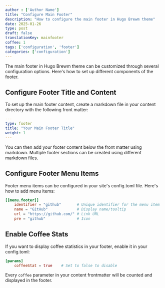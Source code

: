 ```yaml
---
author : ['Author Name']
title: "Configure Main Footer"
description: "How to configure the main footer in Hugo Brewm theme"
date: 2025-01-26
type: post
draft: false
translationKey: mainfooter
coffee: 1
tags: ['configuration', 'footer']
categories: ['configuration']
---
```


The main footer in Hugo Brewm theme can be customized through several configuration options. Here's how to set up different components of the footer.

## Configure Footer Title and Content

To set up the main footer content, create a markdown file in your content directory with the following front matter:

```yaml
---
type: footer
title: "Your Main Footer Title"
weight: 1
---
```

You can then add your footer content below the front matter using markdown.
Multiple footer sections can be created using different markdown files.

## Configure Footer Menu Items

Footer menu items can be configured in your site's config.toml file. Here's how to add menu items:

```toml
[[menu.footer]]
    identifier = "github"       # Unique identifier for the menu item
    name = "GitHub"             # Display name/tooltip
    url = "https://github.com/" # Link URL
    pre = "github"              # Icon
```

## Enable Coffee Stats

If you want to display coffee statistics in your footer, enable it in your config.toml:

```toml
[params]
    coffeeStat = true    # Set to false to disable
```

Every `coffee` parameter in your content frontmatter will be counted and displayed in the footer.
